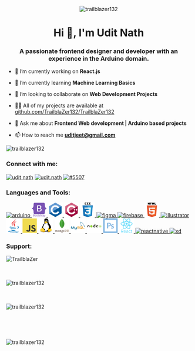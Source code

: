 
<p align="center"> <img src="https://github.com/TrailblaZer132/GraphicDesign/blob/main/Personal/Asset%205.png" alt="trailblazer132" /> </p>

<h1 align="center">Hi 👋, I'm Udit Nath</h1>
<h3 align="center">A passionate frontend designer and developer with an experience in the Arduino domain.</h3>



<!-- <p align="center"> <a href="https://github.com/ryo-ma/github-profile-trophy"><img src="https://github-profile-trophy.vercel.app/?username=trailblazer132" alt="trailblazer132" /></a> </p> -->

- 🔭 I’m currently working on **React.js**

- 🌱 I’m currently learning **Machine Learning Basics**

- 👯 I’m looking to collaborate on **Web Development Projects**

- 👨‍💻 All of my projects are available at [github.com/TrailblaZer132/TrailblaZer132](github.com/TrailblaZer132/TrailblaZer132)

- 💬 Ask me about **Frontend Web development | Arduino based projects**

- 📫 How to reach me **uditjeet@gmail.com**



<p align="left"> <img src="https://komarev.com/ghpvc/?username=trailblazer132&label=Profile%20views&color=0e75b6&style=flat" alt="trailblazer132" /> </p>

<h3 align="left">Connect with me:</h3>
<p align="left">
<a href="https://linkedin.com/in/udit nath" target="blank"><img align="center" src="https://raw.githubusercontent.com/rahuldkjain/github-profile-readme-generator/master/src/images/icons/Social/linked-in-alt.svg" alt="udit nath" height="30" width="40" /></a>
<a href="https://instagram.com/udit.nath" target="blank"><img align="center" src="https://raw.githubusercontent.com/rahuldkjain/github-profile-readme-generator/master/src/images/icons/Social/instagram.svg" alt="udit.nath" height="30" width="40" /></a>
<a href="https://discord.gg/#5507" target="blank"><img align="center" src="https://raw.githubusercontent.com/rahuldkjain/github-profile-readme-generator/master/src/images/icons/Social/discord.svg" alt="#5507" height="30" width="40" /></a>
</p>

<h3 align="left">Languages and Tools:</h3>
<p align="left"> <a href="https://www.arduino.cc/" target="_blank"> <img src="https://cdn.worldvectorlogo.com/logos/arduino-1.svg" alt="arduino" width="40" height="40"/> </a> <a href="https://getbootstrap.com" target="_blank"> <img src="https://raw.githubusercontent.com/devicons/devicon/master/icons/bootstrap/bootstrap-plain-wordmark.svg" alt="bootstrap" width="40" height="40"/> </a> <a href="https://www.cprogramming.com/" target="_blank"> <img src="https://raw.githubusercontent.com/devicons/devicon/master/icons/c/c-original.svg" alt="c" width="40" height="40"/> </a> <a href="https://www.w3schools.com/cpp/" target="_blank"> <img src="https://raw.githubusercontent.com/devicons/devicon/master/icons/cplusplus/cplusplus-original.svg" alt="cplusplus" width="40" height="40"/> </a> <a href="https://www.w3schools.com/css/" target="_blank"> <img src="https://raw.githubusercontent.com/devicons/devicon/master/icons/css3/css3-original-wordmark.svg" alt="css3" width="40" height="40"/> </a> <a href="https://www.figma.com/" target="_blank"> <img src="https://www.vectorlogo.zone/logos/figma/figma-icon.svg" alt="figma" width="40" height="40"/> </a> <a href="https://firebase.google.com/" target="_blank"> <img src="https://www.vectorlogo.zone/logos/firebase/firebase-icon.svg" alt="firebase" width="40" height="40"/> </a> <a href="https://www.w3.org/html/" target="_blank"> <img src="https://raw.githubusercontent.com/devicons/devicon/master/icons/html5/html5-original-wordmark.svg" alt="html5" width="40" height="40"/> </a> <a href="https://www.adobe.com/in/products/illustrator.html" target="_blank"> <img src="https://www.vectorlogo.zone/logos/adobe_illustrator/adobe_illustrator-icon.svg" alt="illustrator" width="40" height="40"/> </a> <a href="https://www.java.com" target="_blank"> <img src="https://raw.githubusercontent.com/devicons/devicon/master/icons/java/java-original.svg" alt="java" width="40" height="40"/> </a> <a href="https://developer.mozilla.org/en-US/docs/Web/JavaScript" target="_blank"> <img src="https://raw.githubusercontent.com/devicons/devicon/master/icons/javascript/javascript-original.svg" alt="javascript" width="40" height="40"/> </a> <a href="https://www.linux.org/" target="_blank"> <img src="https://raw.githubusercontent.com/devicons/devicon/master/icons/linux/linux-original.svg" alt="linux" width="40" height="40"/> </a> <a href="https://www.mongodb.com/" target="_blank"> <img src="https://raw.githubusercontent.com/devicons/devicon/master/icons/mongodb/mongodb-original-wordmark.svg" alt="mongodb" width="40" height="40"/> </a> <a href="https://www.mysql.com/" target="_blank"> <img src="https://raw.githubusercontent.com/devicons/devicon/master/icons/mysql/mysql-original-wordmark.svg" alt="mysql" width="40" height="40"/> </a> <a href="https://nodejs.org" target="_blank"> <img src="https://raw.githubusercontent.com/devicons/devicon/master/icons/nodejs/nodejs-original-wordmark.svg" alt="nodejs" width="40" height="40"/> </a> <a href="https://www.photoshop.com/en" target="_blank"> <img src="https://raw.githubusercontent.com/devicons/devicon/master/icons/photoshop/photoshop-line.svg" alt="photoshop" width="40" height="40"/> </a> <a href="https://reactjs.org/" target="_blank"> <img src="https://raw.githubusercontent.com/devicons/devicon/master/icons/react/react-original-wordmark.svg" alt="react" width="40" height="40"/> </a> <a href="https://reactnative.dev/" target="_blank"> <img src="https://reactnative.dev/img/header_logo.svg" alt="reactnative" width="40" height="40"/> </a> <a href="https://www.adobe.com/products/xd.html" target="_blank"> <img src="https://cdn.worldvectorlogo.com/logos/adobe-xd.svg" alt="xd" width="40" height="40"/> </a> </p>

<h3 align="left">Support:</h3>

<p><a href="https://www.buymeacoffee.com/TrailblaZer"> <img align="left" src="https://cdn.buymeacoffee.com/buttons/v2/default-yellow.png" height="50" width="210" alt="TrailblaZer" /></a></p><br><br><br>

<p><img align="left" src="https://github-readme-stats.vercel.app/api/top-langs?username=trailblazer132&show_icons=true&locale=en&layout=compact" alt="trailblazer132" /></p> <br><br><br>



<p>&nbsp;<img align="left" src="https://github-readme-stats.vercel.app/api?username=trailblazer132&show_icons=true&locale=en" alt="trailblazer132" /></p> <br><br><br>

<p><img align="left" src="https://github-readme-streak-stats.herokuapp.com/?user=trailblazer132&" alt="trailblazer132" /></p>
<br><br><br>



